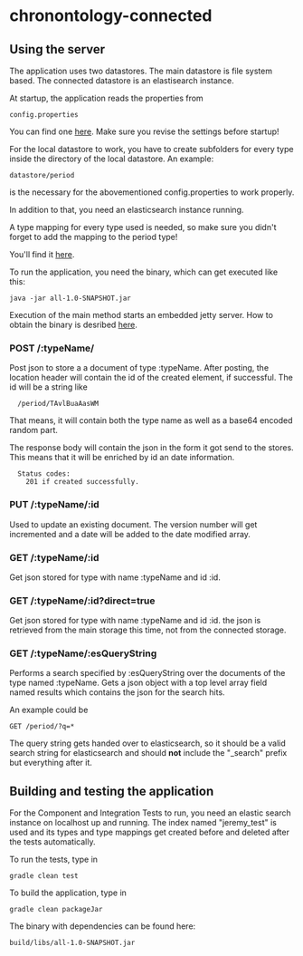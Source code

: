 # chronontology-connected

## Using the server

The application uses two datastores. The main datastore is
file system based. The connected datastore is an elastisearch instance.

At startup, the application reads the properties from 

```
config.properties
```

You can find one [here](config.properties). Make sure you revise the settings before startup!

For the local datastore to work, you have to create subfolders for every type 
inside the directory of the local datastore. An example:

```
datastore/period
```

is the necessary for the abovementioned config.properties to work properly.

In addition to that, you need an elasticsearch instance running.

A type mapping for every type used is needed, so make sure 
you didn't forget to add the mapping to the period type!
 
You'll find it [here](src/main/resources/mapping.json).

To run the application, you need the binary, which can get executed like this:

```
java -jar all-1.0-SNAPSHOT.jar
```

Execution of the main method starts an embedded jetty server.
How to obtain the binary is desribed [here](README.md#building-and-testing-the-application).

### POST /:typeName/

Post json to store a a document of type :typeName.
After posting, the location header will contain the id of 
the created element, if successful. The id will be a string like

```
  /period/TAvlBuaAasWM
```  
  
That means, it will contain both the type name as well as a 
base64 encoded random part.

The response body will contain the json in the form it got send
to the stores. This means that it will be enriched by id an date information.

```
  Status codes: 
    201 if created successfully.
```

### PUT /:typeName/:id

Used to update an existing document. The version number will get incremented
and a date will be added to the date modified array.

### GET /:typeName/:id

Get json stored for type with name :typeName and id :id.

### GET /:typeName/:id?direct=true

Get json stored for type with name :typeName and id :id. the json is retrieved from 
the main storage this time, not from the connected storage.

### GET /:typeName/:esQueryString

Performs a search specified by :esQueryString 
over the documents of the type named :typeName.
Gets a json object with a top level array field named results which
contains the json for the search hits. 

An example could be

```
GET /period/?q=*
```

The query string gets handed over to elasticsearch, so it 
should be a valid search string for elasticsearch
and should **not** include the "_search" prefix but everything after it.

## Building and testing the application

For the Component and Integration Tests to run, you need an elastic search 
instance on localhost up and running. The index named "jeremy_test" 
is used and its types and type mappings get created before and deleted after the tests automatically.

To run the tests, type in
```
gradle clean test
```

To build the application, type in

```
gradle clean packageJar
```

The binary with dependencies can be found here:

```
build/libs/all-1.0-SNAPSHOT.jar
```



